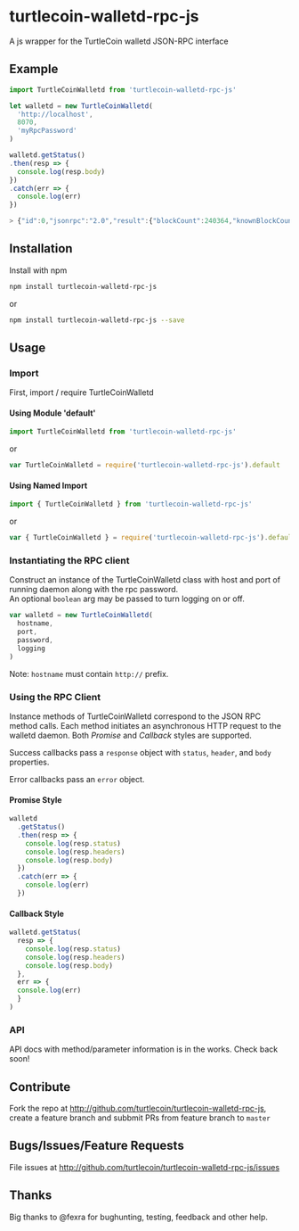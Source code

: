 # turtlecoin-walletd-rpc-js

A js wrapper for the TurtleCoin walletd JSON-RPC interface

## Example

```js
import TurtleCoinWalletd from 'turtlecoin-walletd-rpc-js'

let walletd = new TurtleCoinWalletd(
  'http://localhost',
  8070,
  'myRpcPassword'
)

walletd.getStatus()
.then(resp => {
  console.log(resp.body)
})
.catch(err => {
  console.log(err)
})

> {"id":0,"jsonrpc":"2.0","result":{"blockCount":240364,"knownBlockCount":0,"lastBlockHash":"f50dce59476febf23b07d45f3cbe8fbab13a0d79b4cf02b4314035327d2a3e79","peerCount":0}}
```

## Installation

Install with npm

```bash
npm install turtlecoin-walletd-rpc-js
```

or

```bash
npm install turtlecoin-walletd-rpc-js --save
```

## Usage

### Import
First, import / require TurtleCoinWalletd

#### Using Module 'default'

```js
import TurtleCoinWalletd from 'turtlecoin-walletd-rpc-js'
```

or

```js
var TurtleCoinWalletd = require('turtlecoin-walletd-rpc-js').default
```

#### Using Named Import

```js
import { TurtleCoinWalletd } from 'turtlecoin-walletd-rpc-js'
```

or

```js
var { TurtleCoinWalletd } = require('turtlecoin-walletd-rpc-js').default
```

### Instantiating the RPC client

Construct an instance of the TurtleCoinWalletd class with host and port of running daemon along with the rpc password.  
An optional `boolean` arg may be passed to turn logging on or off.

```js
var walletd = new TurtleCoinWalletd(
  hostname,
  port,
  password,
  logging
)
```

Note: `hostname` must contain `http://` prefix.

### Using the RPC Client

Instance methods of TurtleCoinWalletd correspond to the JSON RPC method calls. Each method initiates an asynchronous HTTP request to the walletd daemon. Both *Promise* and *Callback* styles are supported.

Success callbacks pass a `response` object with `status`, `header`, and `body` properties.

Error callbacks pass an `error` object.

#### Promise Style

```js
walletd
  .getStatus()
  .then(resp => {
    console.log(resp.status)
    console.log(resp.headers)
    console.log(resp.body)
  })
  .catch(err => {
    console.log(err)
  })
```

#### Callback Style

```js
walletd.getStatus(
  resp => {
    console.log(resp.status)
    console.log(resp.headers)
    console.log(resp.body)
  },
  err => {
  console.log(err)
  }
)
```

### API

API docs with method/parameter information is in the works. Check back soon!

## Contribute

Fork the repo at <http://github.com/turtlecoin/turtlecoin-walletd-rpc-js>, create a feature branch  and subbmit PRs from feature branch to `master`

## Bugs/Issues/Feature Requests

File issues at <http://github.com/turtlecoin/turtlecoin-walletd-rpc-js/issues>

## Thanks

Big thanks to @fexra for bughunting, testing, feedback and other help.
